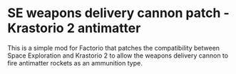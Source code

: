 # SE weapons delivery cannon patch - Krastorio 2 antimatter

This is a simple mod for Factorio that patches the compatibility between Space Exploration and Krastorio 2 to allow the weapons delivery cannon to fire antimatter rockets as an ammunition type.
